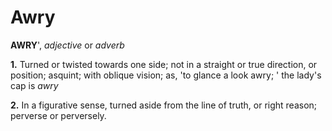 # Awry

**AWRY**', _adjective_ or _adverb_

**1.** Turned or twisted towards one side; not in a straight or true direction, or position; asquint; with oblique vision; as, 'to glance a look awry; ' the lady's cap is _awry_

**2.** In a figurative sense, turned aside from the line of truth, or right reason; perverse or perversely.